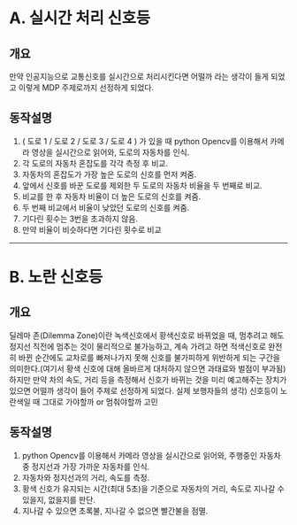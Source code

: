 # A. 실시간 처리 신호등

## 개요
   만약 인공지능으로 교통신호를 실시간으로 처리시킨다면 어떨까 라는 생각이 들게 되었고 이렇게 MDP
   주제로까지 선정하게 되었다.

## 동작설명
   1. ( 도로 1 / 도로 2 / 도로 3 / 도로 4 ) 가 있을 때 python Opencv를 이용해서 카메라 영상을 실시간으로
      읽어와, 도로의 자동차를 인식.
   3. 각 도로의 자동차 혼잡도를 각각 측정 후 비교.
   4. 자동차의 혼잡도가 가장 높은 도로의 신호를 먼저 켜줌.
   5. 앞에서 신호를 바꾼 도로를 제외한 두 도로의 자동차 비율을 두 번째로 비교.
   6. 비교를 한 후 자동차 비율이 더 높은 도로의 신호를 켜줌.
   7. 두 번째 비교에서 비율이 낮았던 도로의 신호를 켜줌.
   8. 기다린 횟수는 3번을 초과하지 않음.
   9. 만약 비율이 비슷하다면 기다린 횟수로 비교
__________________________________________________________________________________________________________

# B. 노란 신호등

## 개요
   딜레마 존(Dilemma Zone)이란 녹색신호에서 황색신호로 바뀌었을 때, 멈추려고 해도 정지선 직전에 멈추는 것이
   물리적으로 불가능하고, 계속 가려고 하면 적색신호로 완전히 바뀐 순간에도 교차로를 빠져나가지 못해
   신호를 불가피하게 위반하게 되는 구간을 의미한다.(여기서 황색 신호에 대해 올바르게 대처하지 않으면 과태료와 벌점이 부과됨)
   하지만 만약 차의 속도, 거리 등을 측정해서 신호가 바뀌는 것을 미리 예고해주는 장치가 있으면 어떨까 생각이 들어 주제로
   선정하게 되었다.
   실제 보행자들의 생각) 신호등이 노란색일 때 그대로 가야할까 or 멈춰야할까 고민

## 동작설명
   1. python Opencv를 이용해서 카메라 영상을 실시간으로 읽어와, 주행중인 자동차 중 정지선과 가장 가까운 자동차를 인식.
   2. 자동차와 정지선과의 거리, 속도를 측정.
   3. 황색 신호가 유지되는 시간(최대 5초)을 기준으로 자동차의 거리, 속도로 지나갈 수 있을지, 없을지를 판단.
   4. 지나갈 수 있으면 초록불, 지나갈 수 없으면 빨간불을 점멸.
